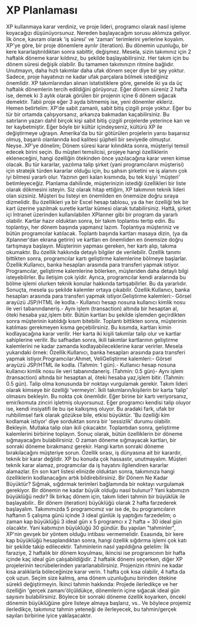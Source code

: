 # XP Planlaması

XP kullanmaya karar verdiniz, ve proje lideri, programcı olarak nasıl
işleme koyacağızı düşünüyorsunuz. Nereden başlayacağım sorusu aklımıza
geliyor. İlk önce, kavram olarak 'iş süresi' ve 'zaman' terimlerini
yerlerine koyalım.  XP'ye göre, bir proje dönemlere ayrılır
(iteration). Bu dönemin uzunluğu, bir kere kararlaştırıldıktan sonra
sabittir, değişmez. Mesela, sizin takımınız için 2 haftalık döneme
karar kıldınız, bu şekilde başlayabilirsiniz. Her takım için bu dönem
süresi değişik olabilir. Bu tamamen takımınızın ritmine
bağlıdır. Unutmayın, daha hızlı takımlar daha ufak dönem seçer diye
bir şey yoktur. Sadece, proje hayatınızı ne kadar ufak parçalara
bölmek istediğiniz önemlidir. XP takımlarından alınan istatistiklere
göre, genelde iki ya da üç haftalık dönemlerin tercih edildiğini
görüyoruz.  Eğer dönem süreniz 2 hafta ise, demek ki 3 aylık olarak
görülen bir projenin içine 6 dönem sığacak demektir. Tabii proje eğer
3 ayda bitmemiş ise, yeni dönemler ekleriz. Hemen belirtelim: XP'de
sabit zamanlı, sabit bitiş çizgili proje yoktur. Eğer bu tür bir
ortamda çalışıyorsanız, arkanıza bakmadan kaçabilirsiniz. Bu
satırların yazarı dahil birçok kişi sabit bitiş çizgili projelerde
yeterince kan ve ter kaybetmiştir. Eğer böyle bir kültür içindeyseniz,
kültürü XP ile değiştirmeye uğraşın. Amerika'da bu tür götürülen
projelerin yarısı başarısız olmuş, başarılı olanlarında kod kalitesi
şüpheli bir seviyede olmuştur. Neyse..XP'ye dönelim; Dönem süresi
karar kılındıkta sonra, müşteriyi temsil edecek birini seçin. Bu
müşteri temsilcisi, projeye hangi özelliklerin ekleneceğini, hangi
özelliğin ötekinden önce yazılacağına karar veren kimse olacak. Bu tür
kararlar, yazılıma talip şirket (yani programcıların müşterisi) için
stratejik türden kararlar olduğu için, bu şahsın şirketini ve iş
alanını çok iyi bilmesi yararlı olur. Yazının geri kalan kısmında, bu
tek kişiyi 'müşteri' betimleyeceğiz.  Planlama dahilinde, müşterinizin
istediği özellikleri bir liste olarak dökmesini isteyin. Siz olarak
hitap ettiğim, XP takımının teknik lideri olan sizsiniz. Müşteri bu
listeyi en önemliden en önemsize doğru sıraya dizmelidir. Bu
özellikleri ya bir Excel hesap tablosu, ya da her özelliği tek bir
kart üzerine yazılmak suretle kartlar kümesi olarak
tutabilirsiniz. Hattâ, şirket içi İntranet üzerinden kullanılabilen
XPlanner gibi bir program da yararlı olabilir.  Kartlar hazır olduktan
sonra, bir takım toplantısı tertip edin. Bu toplantıyı, her dönem
başında yapmanız lazım. Toplantıya müşteriniz ve bütün programcılar
katılacak. Toplantı başında kartları masaya dizin, (ya da Xplanner'dan
ekrana getirin) ve kartları en önemliden en önemsize doğru tartışmaya
başlayın.  Müşterinin yapması gereken, her kartı alıp, takıma
okumaktır. Bu özellik hakkında detaylı bilgiler de verilebilir.
Özellik tanımı bittikten sonra, programcılar kartı geliştirme
kalemlerine bölmeye başlarlar.  Özellik:Kullanıcı, banka hesapları
arasında para transferi yapmak istiyor.  Programcılar, geliştirme
kalemlerine bölerken, müşteriden daha detaylı bilgi isteyebilirler. Bu
iletişim çok iyidir. Ayrıca, programcılar kendi aralarında bu bölme
işlemi olurken teknik konular hakkında tartışabilirler. Bu da
yararlıdır. Sonuçta, mesela şu şekilde kalemler ortaya çıkabilir.
Özellik:Kullanıcı, banka hesapları arasında para transferi yapmak
istiyor.Geliştirme kalemleri:- Görsel arayüzü JSP/HTML ile kodla.-
Kullanıcı hesap nosuna kullanıcı kimlik nosu ile veri tabanındaneriş.-
Aynı işlem (transaction) altında bir hesaptan al, öteki hesaba
yaz,işlem bitir.  Bütün kartları bu şekilde işlemden geçirdikten sonra
müşterinin katıldığı kısım bitebilir.  Toplantı bittikten sonra,
müşterinin katılması gerekmeyen kısma geçebilirsiniz. Bu kısımda,
kartları kimin kodlayacağına karar verilir. Her karta iki kişili
takımlar talip olur ve kartlar sahiplerine verilir. Bu safhadan sonra,
ikili takımlar kartlarının geliştirme kalemlerini ne kadar zamanda
kodlayabileceklerine karar verirler. Mesela yukarıdaki örnek:
Özellik:Kullanıcı, banka hesapları arasında para transferi yapmak
istiyor.Programcılar:Ahmet, VeliGeliştirme kalemleri:- Görsel arayüzü
JSP/HTML ile kodla. (Tahmin: 1 gün).- Kullanıcı hesap nosuna kullanıcı
kimlik nosu ile veri tabanındaneriş. (Tahmin: 0.5 gün)- Aynı işlem
(transaction) altında bir hesaptan al, öteki hesaba yaz,işlem
bitir. (Tahmin: 0.5 gün).  Talip olma konusunda bir noktayı vurgulamak
gerekir. Takım lideri olarak kimseye bir özelliği 'vermeyin'. İkili
takımların/kişilerin bir karta 'talip' olmasını bekleyin. Bu nokta çok
önemlidir. Eğer birine bir kartı veriyorsanız, emir/komuta zinciri
işletmiş oluyorsunuz. Eğer programcı kendisi talip oluyor ise, kendi
insiyatifi ile bu işe kalkışmış oluyor. Bu aradaki fark, ufak bir
ruhbilimsel fark olarak gözükse bile, etkisi büyüktür. 'Bu özelliği
kim kodlamak istiyor' diye sorduktan sonra bir 'sessizlik' durumu
olabilir. Bekleyin. Mutlaka talip olan ikili çıkacaktır.  Toplantıdan
sonra, geliştirme kalemlerini birbirine toplayın. Sonuç olarak, bütün
özelliklerin bir döneme sığmayacağını bulabilirsiniz. O zaman döneme
sığmayacak kartları, bir sonraki döneme bırakmanız gerekir. Hangi
kartın sonraki döneme bırakılacağını müşteriye sorun. Özellik sırası,
iş dünyasına ait bir karardır, teknik bir karar değildir. XP bu konuda
çok hassastır, unutmayalım. Müşteri teknik karar alamaz, programcılar
da iş hayatını ilgilendiren kararlar alamazlar.  En son kart listesi
elinizde olduktan sonra, takımınıza hangi özelliklerin kodlanacağını
artık bildirebilirsiniz.  Bir Dönem Ne Kadar Büyüktür?  Sığmak,
sığdırmak terimleri bağlamında bir noktayı vurgulamak gerekiyor. Bir
dönemin ne kadar büyük olduğu nasıl bulunur? Yani kabımızın büyüklüğü
nedir? İlk birkaç dönem için, takım lideri tahmin bir büyüklük ile
başlayabilir.. Bir dönem (iteration) büyüklüğü olarak 2 hafta
farzederek başlayalım. Takımımızda 5 programcımız var ise de, bu
programcıların haftanın 5 çalışma günü içinde 3 ideal günlük iş
yaptığını farzedelim; o zaman kap büyüklüğü 3 ideal gün x 5 programcı
x 2 hafta = 30 ideal gün olacaktır. Yani kabımızın büyüklüğü 30
gündür.  Bu yapılan "tahminler", XP'nin gevşek bir yöntem olduğu
intibası vermemelidir. Esasında, bir kere kap büyüklüğü hesaplandıktan
sonra, hangi özellik sığdırma işlemi çok katı bir şekilde takip
edilecektir.  Tahminlerin nasıl yapıldığına gelelim: İlk faraziye, 2
haftalık bir dönem koyulması, ikincisi ise programcının bir hafta
içinde kaç ideal gün çalışabildiğidir. 2 haftalık dönemi seçerken,
diğer XP projelerinin tecrübelerinden yararlanabilirsiniz. Projenizin
ritmini ne kadar kısa aralıklarla böleceğinize karar verin. 1 hafta
çok kısa olabilir, 4 hafta da çok uzun. Seçim size kalmış, ama dönem
uzunluğunu birinden ötekine sürekli değiştirmeyin.  İkinci tahmin
hakkında: Projede ilerledikçe ve her özelliğin 'gerçek
zamanı'ölçüldükçe, dönemlerin içine sığacak ideal gün sayısını
bulabilirsiniz. Böylece bir sonraki döneme özellik koyarken, önceki
dönemin büyüklüğüne göre listeye almaya başlarız, vs.. Ve böylece
projemiz ilerledikçe, takımınız tahmin yeteneği de ilerleyecek, bu
tahmin/gerçek sayıları birbirine iyice yaklaşacaktır.




